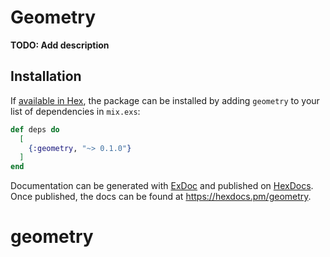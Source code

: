 # Geometry

**TODO: Add description**

## Installation

If [available in Hex](https://hex.pm/docs/publish), the package can be installed
by adding `geometry` to your list of dependencies in `mix.exs`:

```elixir
def deps do
  [
    {:geometry, "~> 0.1.0"}
  ]
end
```

Documentation can be generated with [ExDoc](https://github.com/elixir-lang/ex_doc)
and published on [HexDocs](https://hexdocs.pm). Once published, the docs can
be found at <https://hexdocs.pm/geometry>.

# geometry
